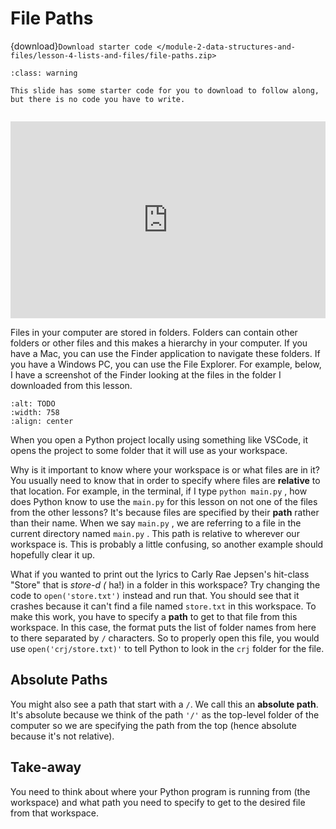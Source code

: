 # File Paths

{download}`Download starter code </module-2-data-structures-and-files/lesson-4-lists-and-files/file-paths.zip>`


```{admonition} Warning
:class: warning

This slide has some starter code for you to download to follow along, but there is no code you have to write.


```


<div style="position: relative; padding-bottom: 62.5%; height: 0;">
    <iframe src="https://www.loom.com/embed/e959f9e2b2284d598c4136f972427f0b" frameborder="0" webkitallowfullscreen mozallowfullscreen allowfullscreen style="position: absolute; top: 0; left: 0; width: 100%; height: 100%;"></iframe>
</div>

Files in your computer are stored in folders. Folders can contain other folders or other files and this makes a hierarchy in your computer. If you have a Mac, you can use the Finder application to navigate these folders. If you have a Windows PC, you can use the File Explorer. For example, below, I have a screenshot of the Finder looking at the files in the folder I downloaded from this lesson.  

```{image} https://static.us.edusercontent.com/files/Hst9iQLxU1Yj7N3tvKPt85Tg
:alt: TODO
:width: 758
:align: center
```

When you open a Python project locally using something like VSCode, it opens the project to some folder that it will use as your workspace. 

Why is it important to know where your workspace is or what files are in it? You usually need to know that in order to specify where files are **relative** to that location. For example, in the terminal, if I type `python main.py` , how does Python know to use the `main.py` for this lesson on not one of the files from the other lessons? It's because files are specified by their **path** rather than their name. When we say `main.py` , we are referring to a file in the current directory named `main.py` . This path is relative to wherever our workspace is. This is probably a little confusing, so another example should hopefully clear it up.  

What if you wanted to print out the lyrics to Carly Rae Jepsen's hit-class "Store" that is *store-d (* ha!) in a folder in this workspace? Try changing the code to `open('store.txt')` instead and run that. You should see that it crashes because it can't find a file named `store.txt` in this workspace. To make this work, you have to specify a **path** to get to that file from this workspace. In this case, the format puts the list of folder names from here to there separated by `/` characters. So to properly open this file, you would use `open('crj/store.txt)'` to tell Python to look in the `crj` folder for the file.  

##  Absolute Paths

You might also see a path that start with a `/`. We call this an **absolute path**. It's absolute because we think of the path `'/'` as the top-level folder of the computer so we are specifying the path from the top (hence absolute because it's not relative).  

##  Take-away  

You need to think about where your Python program is running from (the workspace) and what path you need to specify to get to the desired file from that workspace.  

